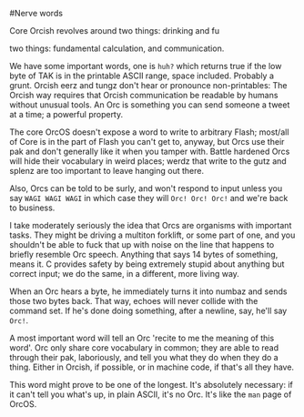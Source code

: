 #Nerve words

Core Orcish revolves around two things: drinking and fu

two things: fundamental calculation, and communication. 

We have some important words, one is `huh?` which returns true if the low byte of TAK is in the printable ASCII range, space included. Probably a grunt. Orcish eerz and tungz don't hear or pronounce non-printables: The Orcish way requires that Orcish communication be readable by humans without unusual tools. An Orc is something you can send someone a tweet at a time; a powerful property. 

The core OrcOS doesn't expose a word to write to arbitrary Flash; most/all of Core is in the part of Flash you can't get to, anyway, but Orcs use their pak and don't generally like it when you tamper with. Battle hardened Orcs will hide their vocabulary in weird places; werdz that write to the gutz and splenz are too important to leave hanging out there. 

Also, Orcs can be told to be surly, and won't respond to input unless you say `WAGI WAGI WAGI` in which case they will `Orc! Orc! Orc!` and we're back to business. 

I take moderately seriously the idea that Orcs are organisms with important tasks. They might be driving a multiton forklift, or some part of one, and you shouldn't be able to fuck that up with noise on the line that happens to briefly resemble Orc speech. Anything that says 14 bytes of something, means it. C provides safety by being extremely stupid about anything but correct input; we do the same, in a different, more living way.

When an Orc hears a byte, he immediately turns it into numbaz and sends those two bytes back. That way, echoes will never collide with the command set. If he's done doing something, after a newline, say, he'll say `Orc!`. 

A most important word will tell an Orc 'recite to me the meaning of this word'. Orc only share core vocabulary in common; they are able to read through their pak, laboriously, and tell you what they do when they do a thing. Either in Orcish, if possible, or in machine code, if that's all they have. 

This word might prove to be one of the longest. It's absolutely necessary: if it can't tell you what's up, in plain ASCII, it's no Orc. It's like the `man` page of OrcOS.